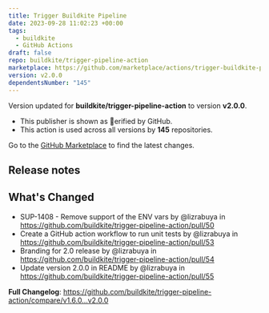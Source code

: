 ```yaml
---
title: Trigger Buildkite Pipeline
date: 2023-09-28 11:02:23 +00:00
tags:
  - buildkite
  - GitHub Actions
draft: false
repo: buildkite/trigger-pipeline-action
marketplace: https://github.com/marketplace/actions/trigger-buildkite-pipeline
version: v2.0.0
dependentsNumber: "145"
---
```



Version updated for **buildkite/trigger-pipeline-action** to version **v2.0.0**.
- This publisher is shown as erified by GitHub.
- This action is used across all versions by **145** repositories.

Go to the [GitHub Marketplace](https://github.com/marketplace/actions/trigger-buildkite-pipeline) to find the latest changes.

## Release notes

## What's Changed
* SUP-1408 - Remove support of the ENV vars  by @lizrabuya in https://github.com/buildkite/trigger-pipeline-action/pull/50
* Create a GitHub action workflow to run unit tests by @lizrabuya in https://github.com/buildkite/trigger-pipeline-action/pull/53
* Branding for 2.0 release by @lizrabuya in https://github.com/buildkite/trigger-pipeline-action/pull/54
* Update version 2.0.0 in README by @lizrabuya in https://github.com/buildkite/trigger-pipeline-action/pull/55


**Full Changelog**: https://github.com/buildkite/trigger-pipeline-action/compare/v1.6.0...v2.0.0

